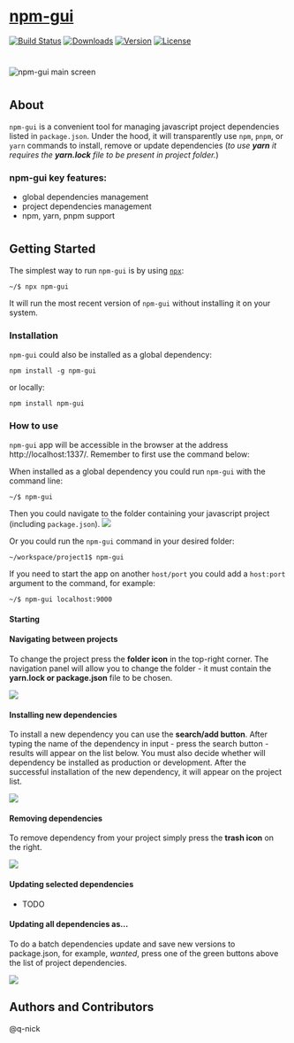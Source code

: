 # [npm-gui](http://q-nick.github.io/npm-gui/)

[![Build Status](https://travis-ci.org/q-nick/npm-gui.svg)](https://travis-ci.org/q-nick/npm-gui) <a href="https://www.npmjs.com/package/npm-gui"><img src="https://img.shields.io/npm/dm/npm-gui.svg" alt="Downloads"></a> <a href="https://www.npmjs.com/package/npm-gui"><img src="https://img.shields.io/npm/v/npm-gui.svg" alt="Version"></a> <a href="https://www.npmjs.com/package/npm-gui"><img src="https://img.shields.io/npm/l/npm-gui.svg" alt="License"></a>

#

![npm-gui main screen](https://github.com/q-nick/npm-gui/raw/gh-pages/screen-1-0-0.png)

#

## About

`npm-gui` is a convenient tool for managing javascript project dependencies listed in `package.json`. Under the hood, it will transparently use `npm`, `pnpm`, or `yarn` commands to install, remove or update dependencies
(_to use **yarn** it requires the **yarn.lock** file to be present in project folder._)

### **npm-gui** key features:

- global dependencies management
- project dependencies management
- npm, yarn, pnpm support

#

## Getting Started

The simplest way to run `npm-gui` is by using <a href="https://www.npmjs.com/package/npx">`npx`</a>:

```
~/$ npx npm-gui
```

It will run the most recent version of `npm-gui` without installing it on your system.

### Installation

`npm-gui` could also be installed as a global dependency:

```
npm install -g npm-gui
```

or locally:

```
npm install npm-gui
```

### How to use

`npm-gui` app will be accessible in the browser at the address http://localhost:1337/. Remember to first use the command below:

When installed as a global dependency you could run `npm-gui` with the command line:

```
~/$ npm-gui
```

Then you could navigate to the folder containing your javascript project (including `package.json`).
![](https://raw.githubusercontent.com/q-nick/npm-gui/gh-pages/video/navigation.gif)

Or you could run the `npm-gui` command in your desired folder:

```
~/workspace/project1$ npm-gui
```

If you need to start the app on another `host/port` you could add a `host:port` argument to the command, for example:

```
~/$ npm-gui localhost:9000
```

#### Starting

#### Navigating between projects

To change the project press the **folder icon** in the top-right corner. The navigation panel will allow you to change the folder - it must contain the **yarn.lock or package.json** file to be chosen.

![](https://raw.githubusercontent.com/q-nick/npm-gui/gh-pages/video/navigation.gif)

#### Installing new dependencies

To install a new dependency you can use the **search/add button**. After typing the name of the dependency in input - press the search button - results will appear on the list below. You must also decide whether will dependency be installed as production or development. After the successful installation of the new dependency, it will appear on the project list.

![](https://raw.githubusercontent.com/q-nick/npm-gui/gh-pages/video/installing.gif)

#### Removing dependencies

To remove dependency from your project simply press the **trash icon** on the right.

![](https://raw.githubusercontent.com/q-nick/npm-gui/gh-pages/video/removing.gif)

#### Updating selected dependencies

- TODO

#### Updating all dependencies as...

To do a batch dependencies update and save new versions to package.json, for example, _wanted_, press one of the green buttons above the list of project dependencies.

![](https://raw.githubusercontent.com/q-nick/npm-gui/gh-pages/video/batch-update.gif)

## Authors and Contributors

@q-nick
